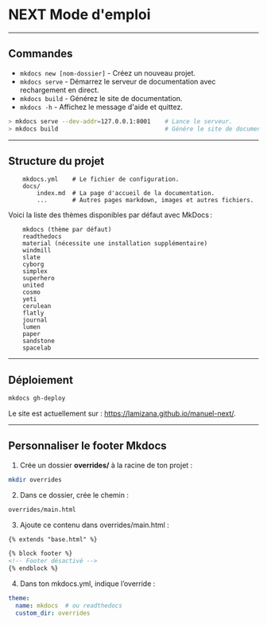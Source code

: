 # NEXT Mode d'emploi

---

## Commandes

* `mkdocs new [nom-dossier]` - Créez un nouveau projet.
* `mkdocs serve` - Démarrez le serveur de documentation avec rechargement en direct.
* `mkdocs build` - Générez le site de documentation.
* `mkdocs -h` - Affichez le message d'aide et quittez.

```bash
> mkdocs serve --dev-addr=127.0.0.1:8001    # Lance le serveur.
> mkdocs build                              # Génére le site de documentation.
```

---

## Structure du projet

```text
    mkdocs.yml    # Le fichier de configuration.
    docs/
        index.md  # La page d'accueil de la documentation.
        ...       # Autres pages markdown, images et autres fichiers.
```

Voici la liste des thèmes disponibles par défaut avec MkDocs :

```text
    mkdocs (thème par défaut)
    readthedocs
    material (nécessite une installation supplémentaire)
    windmill
    slate
    cyborg
    simplex
    superhero
    united
    cosmo
    yeti
    cerulean
    flatly
    journal
    lumen
    paper
    sandstone
    spacelab
```

---

## Déploiement

```bash
mkdocs gh-deploy
```

Le site est actuellement sur : <https://lamizana.github.io/manuel-next/>.

---

## Personnaliser le footer Mkdocs

1. Crée un dossier **overrides/** à la racine de ton projet :

```bash
mkdir overrides
```

2. Dans ce dossier, crée le chemin :

```bash
overrides/main.html
```

3. Ajoute ce contenu dans overrides/main.html :

```html
{% extends "base.html" %}

{% block footer %}
<!-- Footer désactivé -->
{% endblock %}
```

4. Dans ton mkdocs.yml, indique l’override :

```yaml
theme:
  name: mkdocs  # ou readthedocs
  custom_dir: overrides
```
